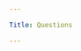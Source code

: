 ```yaml
---

Title: Questions

---
```


<VocabWord translation_en="Who" />
<VocabWord translation_en="What" />
<VocabWord translation_en="When" />
<VocabWord translation_en="Where" />
<VocabWord translation_en="Why" />
<VocabWord translation_en="How" />
<VocabWord translation_en="This" />
<VocabWord translation_en="That" />
<VocabWord translation_en="Thing" />
<VocabWord translation_en="Place" />

